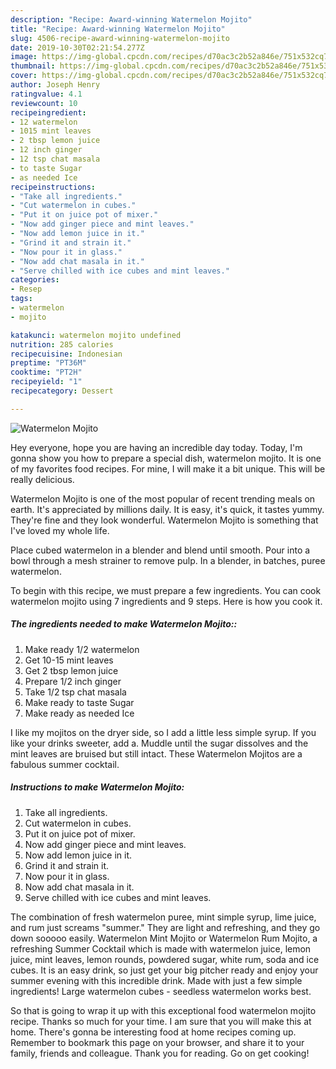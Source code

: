 ```yaml
---
description: "Recipe: Award-winning Watermelon Mojito"
title: "Recipe: Award-winning Watermelon Mojito"
slug: 4506-recipe-award-winning-watermelon-mojito
date: 2019-10-30T02:21:54.277Z
image: https://img-global.cpcdn.com/recipes/d70ac3c2b52a846e/751x532cq70/watermelon-mojito-recipe-main-photo.jpg
thumbnail: https://img-global.cpcdn.com/recipes/d70ac3c2b52a846e/751x532cq70/watermelon-mojito-recipe-main-photo.jpg
cover: https://img-global.cpcdn.com/recipes/d70ac3c2b52a846e/751x532cq70/watermelon-mojito-recipe-main-photo.jpg
author: Joseph Henry
ratingvalue: 4.1
reviewcount: 10
recipeingredient:
- 12 watermelon
- 1015 mint leaves
- 2 tbsp lemon juice
- 12 inch ginger
- 12 tsp chat masala
- to taste Sugar
- as needed Ice
recipeinstructions:
- "Take all ingredients."
- "Cut watermelon in cubes."
- "Put it on juice pot of mixer."
- "Now add ginger piece and mint leaves."
- "Now add lemon juice in it."
- "Grind it and strain it."
- "Now pour it in glass."
- "Now add chat masala in it."
- "Serve chilled with ice cubes and mint leaves."
categories:
- Resep
tags:
- watermelon
- mojito

katakunci: watermelon mojito undefined
nutrition: 285 calories
recipecuisine: Indonesian
preptime: "PT36M"
cooktime: "PT2H"
recipeyield: "1"
recipecategory: Dessert

---
```



![Watermelon Mojito](https://img-global.cpcdn.com/recipes/d70ac3c2b52a846e/751x532cq70/watermelon-mojito-recipe-main-photo.jpg)

Hey everyone, hope you are having an incredible day today. Today, I'm gonna show you how to prepare a special dish, watermelon mojito. It is one of my favorites food recipes. For mine, I will make it a bit unique. This will be really delicious.

Watermelon Mojito is one of the most popular of recent trending meals on earth. It's appreciated by millions daily. It is easy, it's quick, it tastes yummy. They're fine and they look wonderful. Watermelon Mojito is something that I've loved my whole life.

Place cubed watermelon in a blender and blend until smooth. Pour into a bowl through a mesh strainer to remove pulp. In a blender, in batches, puree watermelon.


To begin with this recipe, we must prepare a few ingredients. You can cook watermelon mojito using 7 ingredients and 9 steps. Here is how you cook it.

##### The ingredients needed to make Watermelon Mojito::

1. Make ready 1/2 watermelon
1. Get 10-15 mint leaves
1. Get 2 tbsp lemon juice
1. Prepare 1/2 inch ginger
1. Take 1/2 tsp chat masala
1. Make ready to taste Sugar
1. Make ready as needed Ice


I like my mojitos on the dryer side, so I add a little less simple syrup. If you like your drinks sweeter, add a. Muddle until the sugar dissolves and the mint leaves are bruised but still intact. These Watermelon Mojitos are a fabulous summer cocktail. 

##### Instructions to make Watermelon Mojito:

1. Take all ingredients.
1. Cut watermelon in cubes.
1. Put it on juice pot of mixer.
1. Now add ginger piece and mint leaves.
1. Now add lemon juice in it.
1. Grind it and strain it.
1. Now pour it in glass.
1. Now add chat masala in it.
1. Serve chilled with ice cubes and mint leaves.


The combination of fresh watermelon puree, mint simple syrup, lime juice, and rum just screams &#34;summer.&#34; They are light and refreshing, and they go down sooooo easily. Watermelon Mint Mojito or Watermelon Rum Mojito, a refreshing Summer Cocktail which is made with watermelon juice, lemon juice, mint leaves, lemon rounds, powdered sugar, white rum, soda and ice cubes. It is an easy drink, so just get your big pitcher ready and enjoy your summer evening with this incredible drink. Made with just a few simple ingredients! Large watermelon cubes - seedless watermelon works best. 

So that is going to wrap it up with this exceptional food watermelon mojito recipe. Thanks so much for your time. I am sure that you will make this at home. There's gonna be interesting food at home recipes coming up. Remember to bookmark this page on your browser, and share it to your family, friends and colleague. Thank you for reading. Go on get cooking!
